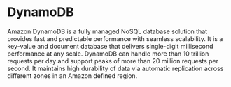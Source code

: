 # DynamoDB

Amazon DynamoDB is a fully managed NoSQL database solution that provides fast and predictable performance with seamless scalability. It is a key-value and document database that delivers single-digit millisecond performance at any scale. DynamoDB can handle more than 10 trillion requests per day and support peaks of more than 20 million requests per second. It maintains high durability of data via automatic replication across different zones in an Amazon defined region.
